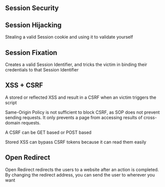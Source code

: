 Session Security
---


## Session Hijacking

Stealing a valid Session cookie and using it to validate yourself

## Session Fixation

Creates a valid Session Identifier, and tricks the victim in binding their credentials to that Session Identifier

## XSS + CSRF

A stored or reflected XSS and result in a CSRF when an victim triggers the script

Same-Origin Policy is not sufficient to block CSRF, as SOP does not prevent sending requests. It only prevents a page from accessing results of cross-domain requests.

A CSRF can be GET based or POST based

Stored XSS can bypass CSRF tokens because it can read them easily

## Open Redirect

Open Redirect redirects the users to a website after an action is completed. By changing the redirect address, you can send the user to wherever you want
